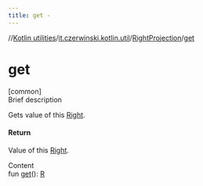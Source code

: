 ```yaml
---
title: get -
---
```

//[Kotlin utilities](../../index.html)/[it.czerwinski.kotlin.util](../index.html)/[RightProjection](index.html)/[get](get.html)



# get  
[common]  
Brief description  


Gets value of this [Right](../-right/index.html).



#### Return  


Value of this [Right](../-right/index.html).

  
Content  
fun [get](get.html)(): [R](index.html)  



